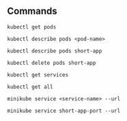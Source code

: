 ## Commands

```shell
kubectl get pods
```

```shell
kubectl describe pods <pod-name>
```

```shell
kubectl describe pods short-app
```

```shell
kubectl delete pods short-app
```

```shell
kubectl get services
```

```shell
kubectl get all
```

```shell
minikube service <service-name> --url
```

```shell
minikube service short-app-port --url
```